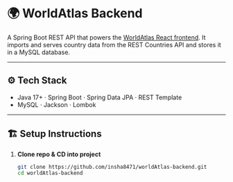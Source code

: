 # 🌍 WorldAtlas Backend

A Spring Boot REST API that powers the [WorldAtlas React frontend](https://github.com/insha8471/worldAtlas.git). It imports and serves country data from the REST Countries API and stores it in a MySQL database.

---

## ⚙️ Tech Stack

- Java 17+ · Spring Boot · Spring Data JPA · REST Template  
- MySQL · Jackson · Lombok

---

## 🏗️ Setup Instructions

1. **Clone repo & CD into project**  
   ```bash
   git clone https://github.com/insha8471/worldAtlas-backend.git
   cd worldAtlas-backend
